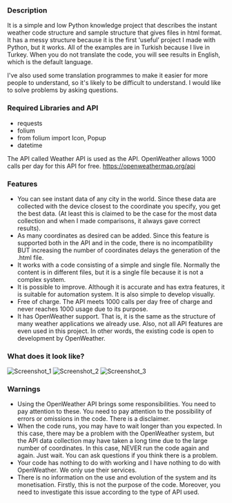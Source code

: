 ### **Description**

It is a simple and low Python knowledge project that describes the instant weather code structure and sample structure that gives files in html format. It has a messy structure because it is the first ‘useful’ project I made with Python, but it works. All of the examples are in Turkish because I live in Turkey. When you do not translate the code, you will see results in English, which is the default language.

I've also used some translation programmes to make it easier for more people to understand, so it's likely to be difficult to understand. I would like to solve problems by asking questions.

### **Required Libraries and API** 

- requests
- folium
- from folium import Icon, Popup
- datetime

The API called Weather API is used as the API. OpenWeather allows 1000 calls per day for this API for free. https://openweathermap.org/api

### **Features**

- You can see instant data of any city in the world. Since these data are collected with the device closest to the coordinate you specify, you get the best data. (At least this is claimed to be the case for the most data collection and when I made comparisons, it always gave correct results).
- As many coordinates as desired can be added. Since this feature is supported both in the API and in the code, there is no incompatibility BUT increasing the number of coordinates delays the generation of the .html file.
- It works with a code consisting of a simple and single file. Normally the content is in different files, but it is a single file because it is not a complex system.
- It is possible to improve. Although it is accurate and has extra features, it is suitable for automation system. It is also simple to develop visually. 
- Free of charge. The API meets 1000 calls per day free of charge and never reaches 1000 usage due to its purpose.
- It has OpenWeather support. That is, it is the same as the structure of many weather applications we already use. Also, not all API features are even used in this project. In other words, the existing code is open to development by OpenWeather.

### **What does it look like?**

![Screenshot_1](https://github.com/user-attachments/assets/7d41342d-d53f-4757-8027-3c2825ef2363)
![Screenshot_2](https://github.com/user-attachments/assets/c8056703-540e-41b4-a248-43b7e5fa9c2b)
![Screenshot_3](https://github.com/user-attachments/assets/e5eba61c-0552-4fa6-8c14-cb37d3160cbd)


### **Warnings**

- Using the OpenWeather API brings some responsibilities. You need to pay attention to these. You need to pay attention to the possibility of errors or omissions in the code. There is a disclaimer.
- When the code runs, you may have to wait longer than you expected. In this case, there may be a problem with the OpenWeather system, but the API data collection may have taken a long time due to the large number of coordinates. In this case, NEVER run the code again and again. Just wait. You can ask questions if you think there is a problem.
- Your code has nothing to do with working and I have nothing to do with OpenWeather. We only use their services.
- There is no information on the use and evolution of the system and its monetisation. Firstly, this is not the purpose of the code. Moreover, you need to investigate this issue according to the type of API used.
